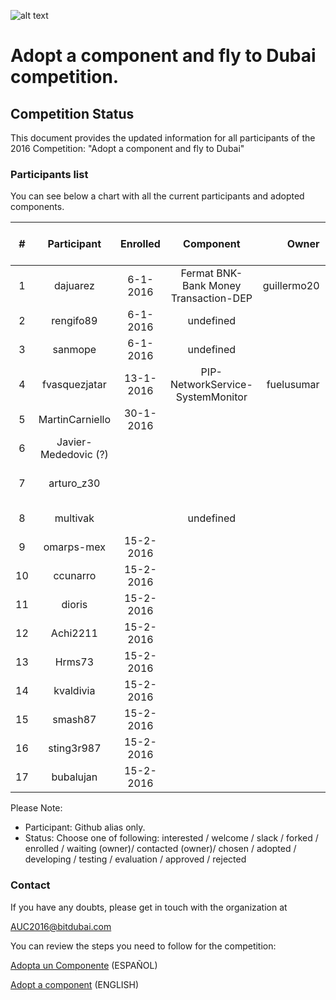 ![alt text](https://github.com/bitDubai/media-kit/blob/master/MediaKit/Fermat%20Branding/Fermat%20Logotype/Fermat_Logo_3D.png "Fermat Logo")

# Adopt a component and fly to Dubai competition.

## Competition Status
This document provides the updated information for all participants of the 2016 Competition: "Adopt a component and fly to Dubai"

### Participants list

You can see below a chart with all the current participants and adopted components. 

| # | Participant | Enrolled |  Component | Owner | Status | Comments | Score | Amount Collected [USD] |
|:---:|:---:|:---:|:---:|---:|:---:|:---:|:---:|:---:|
|1|dajuarez|6-1-2016| Fermat BNK-Bank Money Transaction-DEP | guillermo20 |chosen||||
|2|rengifo89|6-1-2016| undefined | |enrolled |#8|||
|3|sanmope|6-1-2016 | undefined | | enrolled |#9|||
|4|fvasquezjatar|13-1-2016 |PIP-NetworkService-SystemMonitor |fuelusumar| contacted | component not ready yet|||
|5|MartinCarniello |30-1-2016| | |slack ||||
|6|Javier-Mededovic (?) | | | |welcome ||||
|7|arturo_z30| | | | |#1 27-12-2015 empty|||
|8|multivak| |undefined | | forked |#10 6-1-2016|||
|9|omarps-mex|15-2-2016 | | |slack ||||
|10|ccunarro |15-2-2016 | | |slack ||||
|11|dioris |15-2-2016 | | |slack ||||
|12|Achi2211 |15-2-2016 | | |welcome||||
|13|Hrms73 |15-2-2016 | | | slack||||
|14|kvaldivia |15-2-2016 | | | slack||||
|15|smash87 |15-2-2016 | | | slack||||
|16|sting3r987 |15-2-2016 | | | |slack|||
|17|bubalujan |15-2-2016 | | | slack||||




Please Note: 
* Participant: Github alias only.
* Status: Choose one of following:  interested / welcome / slack / forked / enrolled / waiting (owner)/ contacted (owner)/ chosen / adopted / developing / testing / evaluation / approved / rejected 


### Contact	
If you have any doubts, please get in touch with the organization at

AUC2016@bitdubai.com

You can review the steps you need to follow for the competition:

[Adopta un Componente](http://bitdubai.com/wp/adopta-un-componente) (ESPAÑOL)

[Adopt a component](http://bitdubai.com/wp/adopt-a-component) (ENGLISH)

